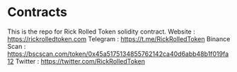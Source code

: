 # Contracts
This is the repo for Rick Rolled Token solidity contract. Website : https://rickrolledtoken.com Telegram : https://t.me/RickRolledToken Binance Scan : https://bscscan.com/token/0x45a5175134855762142ca40d6abb48b1f019fa12 Twitter : https://twitter.com/RickRolledToken
